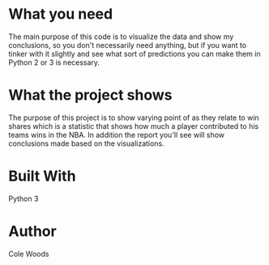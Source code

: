 # What you need
The main purpose of this code is to visualize the data and show my conclusions, so you don't necessarily need anything, but if you want to tinker with it slightly and see what sort of predictions you can make them in Python 2 or 3 is necessary.
# What the project shows
The purpose of this project is to show varying point of as they relate to win shares which is a statistic that shows how much a player contributed to his teams wins in the NBA.
In addition the report you'll see will show conclusions made based on the visualizations.
# Built With
Python 3
# Author
Cole Woods
